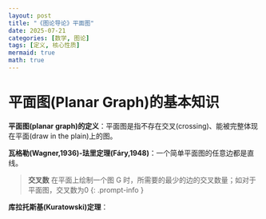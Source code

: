 ```yaml
---
layout: post
title: "《图论导论》平面图"
date: 2025-07-21
categories: [数学, 图论]
tags: [定义, 核心性质]
mermaid: true
math: true
---
```


# 平面图(Planar Graph)的基本知识

**平面图(planar graph)的定义**：平面图是指不存在交叉(crossing)、能被完整体现在平面(draw in the plain)上的图。

**瓦格勒(Wagner,1936)-珐里定理(Fáry,1948)**：一个简单平面图的任意边都是直线。

> **交叉数**
> 在平面上绘制一个图 G 时，所需要的最少的边的交叉数量；如对于平面图，交叉数为0
{: .prompt-info }

**库拉托斯基(Kuratowski)定理**：